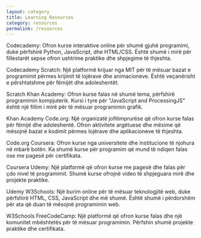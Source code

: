 ```yaml
---
layout: category
title: Learning Resources
category: resources
permalink: /resources
---
```

Codecademy: Ofron kurse interaktive online për shumë gjuhë programimi, duke përfshirë Python, JavaScript, dhe HTML/CSS. Është shumë i mirë për fillestarët sepse ofron ushtrime praktike dhe shpjegime të thjeshta.

Codecademy
Scratch: Një platformë krijuar nga MIT për të mësuar bazat e programimit përmes krijimit të lojërave dhe animacioneve. Është veçanërisht e përshtatshme për fëmijët dhe adoleshentët.

Scratch
Khan Academy: Ofron kurse falas në shumë tema, përfshirë programimin kompjuterik. Kursi i tyre për "JavaScript and ProcessingJS" është një fillim i mirë për të mësuar programimin grafik.

Khan Academy
Code.org: Një organizatë jofitimprurëse që ofron kurse falas për fëmijë dhe adoleshentë. Ofron aktivitete argëtuese dhe mësime që mësojnë bazat e kodimit përmes lojërave dhe aplikacioneve të thjeshta.

Code.org
Coursera: Ofron kurse nga universitete dhe institucione të njohura në mbarë botën. Ka shumë kurse për programim që mund të ndiqen falas ose me pagesë për certifikata.

Coursera
Udemy: Një platformë që ofron kurse me pagesë dhe falas për çdo nivel të programimit. Shumë kurse ofrojnë video të shpjeguara mirë dhe projekte praktike.

Udemy
W3Schools: Një burim online për të mësuar teknologjitë web, duke përfshirë HTML, CSS, JavaScript dhe më shumë. Është shumë i përdorshëm për ata që duan të mësojnë programimin web.

W3Schools
FreeCodeCamp: Një platformë që ofron kurse falas dhe një komunitet mbështetës për të mësuar programimin. Përfshin shumë projekte praktike dhe certifikata.

